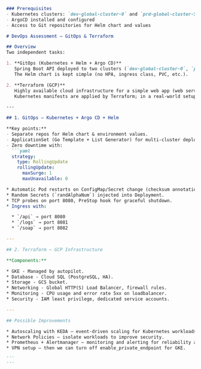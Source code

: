 ````markdown
### Prerequisites
- Kubernetes clusters: `dev-global-cluster-0` and `prd-global-cluster-5`
- ArgoCD installed and configured
- Access to Git repositories for Helm chart and values

# DevOps Assessment – GitOps & Terraform

## Overview
Two independent tasks:

1. **GitOps (Kubernetes + Helm + Argo CD)**  
   Spring Boot API deployed to two clusters (`dev-global-cluster-0`, `prd-global-cluster-5`) via Argo CD ApplicationSet with Helm.  
   The Helm chart is kept simple (no HPA, ingress class, PVC, etc.).

2. **Terraform (GCP)**  
   Highly available cloud infrastructure for a simple web app (web server, database, object storage).
   Kubernetes manifests are applied by Terraform; in a real-world setup, I would use Argo CD or Helm in a separate repository.

---

## 1. GitOps – Kubernetes + Argo CD + Helm

**Key points:**
- Separate repos for Helm chart & environment values.
- ApplicationSet (Go Template + List Generator) for multi-cluster deployment.
- Zero downtime with:
  ```yaml
  strategy:
    type: RollingUpdate
    rollingUpdate:
      maxSurge: 1
      maxUnavailable: 0

* Automatic Pod restarts on ConfigMap/Secret change (checksum annotation).
* Random Secrets (`randAlphaNum`) injected into Deployment.
* TCP probes on port 8080, PreStop hook for graceful shutdown.
* Ingress with:

  * `/api` → port 8080
  * `/logs` → port 8081
  * `/soap` → port 8082

---

## 2. Terraform – GCP Infrastructure

**Components:**

* GKE - Managed by autopilot.
* Database - Cloud SQL (PostgreSQL, HA).
* Storage - GCS bucket.
* Networking - Global HTTP(S) Load Balancer, firewall rules.
* Monitoring - CPU usage and error rate 5xx on loadbalancer.
* Security - IAM least privilege, dedicated service accounts.

---

## Possible Improvements

* Autoscaling with KEDA – event-driven scaling for Kubernetes workloads.
* Network Policies – isolate workloads to improve security.
* Prometheus + Alertmanager – monitoring and alerting for reliability and SLO tracking.
* VPN setup – then we can turn off enable_private_endpoint for GKE.

```
```
````
